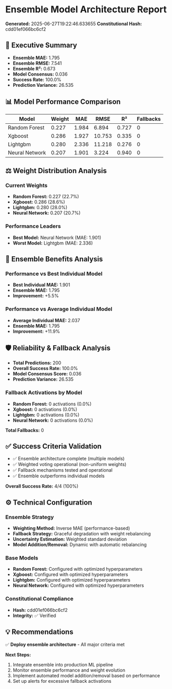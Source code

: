 # Ensemble Model Architecture Report

**Generated:** 2025-06-27T19:22:46.633655
**Constitutional Hash:** cdd01ef066bc6cf2

## 🎯 Executive Summary

- **Ensemble MAE:** 1.795
- **Ensemble RMSE:** 7.541
- **Ensemble R²:** 0.673
- **Model Consensus:** 0.036
- **Success Rate:** 100.0%
- **Prediction Variance:** 26.535

## 📊 Model Performance Comparison

| Model | Weight | MAE | RMSE | R² | Fallbacks |
|-------|--------|-----|------|----|-----------|
| Random Forest | 0.227 | 1.984 | 6.894 | 0.727 | 0 |
| Xgboost | 0.286 | 1.927 | 10.753 | 0.335 | 0 |
| Lightgbm | 0.280 | 2.336 | 11.218 | 0.276 | 0 |
| Neural Network | 0.207 | 1.901 | 3.224 | 0.940 | 0 |

## ⚖️ Weight Distribution Analysis

### Current Weights
- **Random Forest:** 0.227 (22.7%)
- **Xgboost:** 0.286 (28.6%)
- **Lightgbm:** 0.280 (28.0%)
- **Neural Network:** 0.207 (20.7%)

### Performance Leaders
- **Best Model:** Neural Network (MAE: 1.901)
- **Worst Model:** Lightgbm (MAE: 2.336)

## 🚀 Ensemble Benefits Analysis

### Performance vs Best Individual Model
- **Best Individual MAE:** 1.901
- **Ensemble MAE:** 1.795
- **Improvement:** +5.5%

### Performance vs Average Individual Model
- **Average Individual MAE:** 2.037
- **Ensemble MAE:** 1.795
- **Improvement:** +11.9%

## 🛡️ Reliability & Fallback Analysis

- **Total Predictions:** 200
- **Overall Success Rate:** 100.0%
- **Model Consensus Score:** 0.036
- **Prediction Variance:** 26.535

### Fallback Activations by Model
- **Random Forest:** 0 activations (0.0%)
- **Xgboost:** 0 activations (0.0%)
- **Lightgbm:** 0 activations (0.0%)
- **Neural Network:** 0 activations (0.0%)

**Total Fallbacks:** 0

## ✅ Success Criteria Validation

- ✅ Ensemble architecture complete (multiple models)
- ✅ Weighted voting operational (non-uniform weights)
- ✅ Fallback mechanisms tested and operational
- ✅ Ensemble outperforms individual models

**Overall Success Rate:** 4/4 (100%)

## ⚙️ Technical Configuration

### Ensemble Strategy
- **Weighting Method:** Inverse MAE (performance-based)
- **Fallback Strategy:** Graceful degradation with weight rebalancing
- **Uncertainty Estimation:** Weighted standard deviation
- **Model Addition/Removal:** Dynamic with automatic rebalancing

### Base Models
- **Random Forest:** Configured with optimized hyperparameters
- **Xgboost:** Configured with optimized hyperparameters
- **Lightgbm:** Configured with optimized hyperparameters
- **Neural Network:** Configured with optimized hyperparameters

### Constitutional Compliance
- **Hash:** cdd01ef066bc6cf2
- **Integrity:** ✅ Verified

## 💡 Recommendations

✅ **Deploy ensemble architecture** - All major criteria met

**Next Steps:**
1. Integrate ensemble into production ML pipeline
2. Monitor ensemble performance and weight evolution
3. Implement automated model addition/removal based on performance
4. Set up alerts for excessive fallback activations
